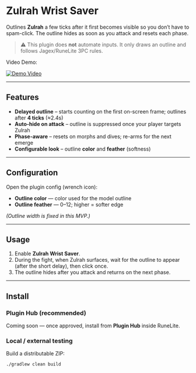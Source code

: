 # Zulrah Wrist Saver

Outlines **Zulrah** a few ticks after it first becomes visible so you don’t have to spam-click. The outline hides as soon as you attack and resets each phase.

> ⚠️ This plugin does **not** automate inputs. It only draws an outline and follows Jagex/RuneLite 3PC rules.

Video Demo:

[![Demo Video](https://img.youtube.com/vi/foLr4ffOURU/0.jpg)](https://www.youtube.com/watch?v=foLr4ffOURU)

---

## Features
- **Delayed outline** – starts counting on the first on-screen frame; outlines after **4 ticks** (≈2.4s)
- **Auto-hide on attack** – outline is suppressed once your player targets Zulrah
- **Phase-aware** – resets on morphs and dives; re-arms for the next emerge
- **Configurable look** – outline **color** and **feather** (softness)

---

## Configuration
Open the plugin config (wrench icon):
- **Outline color** — color used for the model outline
- **Outline feather** — 0–12; higher = softer edge

*(Outline width is fixed in this MVP.)*

---

## Usage
1. Enable **Zulrah Wrist Saver**.
2. During the fight, when Zulrah surfaces, wait for the outline to appear (after the short delay), then click once.
3. The outline hides after you attack and returns on the next phase.

---

## Install

### Plugin Hub (recommended)
Coming soon — once approved, install from **Plugin Hub** inside RuneLite.

### Local / external testing
Build a distributable ZIP:
```bash
./gradlew clean build
